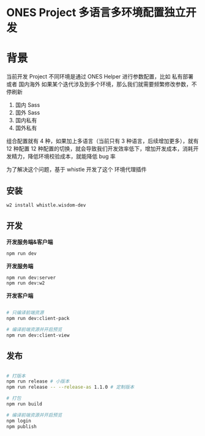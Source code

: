 # ONES Project 多语言多环境配置独立开发

# 背景

当前开发 Project 不同环境是通过 ONES Helper 进行参数配置，比如 私有部署 或者 国内海外
如果某个迭代涉及到多个环境，那么我们就需要频繁修改参数，不停刷新

1. 国内 Sass
2. 国外 Sass
3. 国内私有
4. 国外私有

组合配置就有 4 种，如果加上多语言（当前只有 3 种语言，后续增加更多），就有 12 种配置
12 种配置的切换，就会导致我们开发效率低下，增加开发成本，消耗开发精力，降低环境校验成本，就能降低 bug 率

为了解决这个问题，基于 whistle 开发了这个 环境代理插件

## 安装

```sh
w2 install whistle.wisdom-dev
```

## 开发

**开发服务端&客户端**

```sh
npm run dev
```

**开发服务端**

```sh
npm run dev:server
npm run dev:w2
```

**开发客户端**

```sh

# 只编译前端资源
npm run dev:client-pack

# 编译前端资源并开启预览
npm run dev:client-view
```

## 发布

```sh

# 打版本
npm run release # 小版本
npm run release -- --release-as 1.1.0 # 定制版本

# 打包
npm run build

# 编译前端资源并开启预览
npm login
npm publish
```
